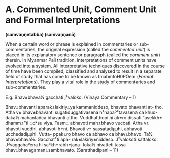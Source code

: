 # **A. Commented Unit, Comment Unit and Formal Interpretations** 

 **(saṁvaṇṇetabba) (saṁvaṇṇanā)** 

When a certain word or phrase is explained in commentaries or sub- commentaries, 
the original expression (called the *commented unit*) is placed in its explanatory sentence or 
paragraph (called the *comment unit*) therein. In Myanmar Pali tradition, interpretations of 
comment units have evolved into a system. All interpretative techniques discovered in the 
course of time have been compiled, classified and analysed to result in a separate field of 
study that has come to be known as tmabmfoH0PÖem (*Formal Interpretations*). They play a 
vital role in the study of commentaries and sub-commentaries. 


 E.g. Bhav±bhava½ gacchati j²valoko. (Vinaya Commentary – 1) 
 
Bhav±bhavanti aparak±lakiriy±ya kammaniddeso, bhavato bhavanti at-
tho. Atha v± bhav±bhavanti sugatiduggativasena h²napaº²tavasena ca khud-
daka½ mahantañca bhavanti attho. Vuddhatthopi hi ak±ro dissati “asekkh± 
dhamm±”ti ±d²su viya. Tasm± abhavoti mah±bhavo vuccati. Atha v± bhavoti 
vuddhi, abhavoti h±ni. Bhavoti v± sassatadiμμhi, abhavoti ucchedadiμμhi. Vutta-
ppak±ro bhavo ca abhavo ca bhav±bhavo. Ta½ bhav±bhava½. Gacchat²ti apa-
rak±lakiriy±niddeso. J²valokoti sattaloko. J²vaggahaºena hi saªkh±rabh±jana-
loka½ nivatteti tassa bhav±bhavagaman±sambhavato. 
(Saratthadipani – 11)